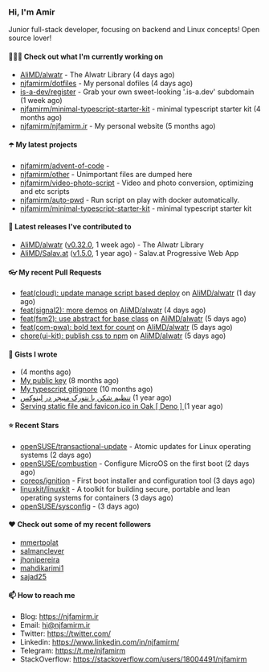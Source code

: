 ### Hi, I'm Amir

Junior full-stack developer, focusing on backend and Linux concepts!
Open source lover!

#### 👨🏻‍💻 Check out what I'm currently working on

- [AliMD/alwatr](https://github.com/AliMD/alwatr) - The Alwatr Library (4 days ago)
- [njfamirm/dotfiles](https://github.com/njfamirm/dotfiles) - My personal dofiles (4 days ago)
- [is-a-dev/register](https://github.com/is-a-dev/register) - Grab your own sweet-looking &#39;.is-a.dev&#39; subdomain (1 week ago)
- [njfamirm/minimal-typescript-starter-kit](https://github.com/njfamirm/minimal-typescript-starter-kit) - minimal typescript starter kit (4 months ago)
- [njfamirm/njfamirm.ir](https://github.com/njfamirm/njfamirm.ir) - My personal website (5 months ago)

#### ☂️ My latest projects

- [njfamirm/advent-of-code](https://github.com/njfamirm/advent-of-code) - 
- [njfamirm/other](https://github.com/njfamirm/other) - Unimportant files are dumped here
- [njfamirm/video-photo-script](https://github.com/njfamirm/video-photo-script) - Video and photo conversion, optimizing and etc scripts
- [njfamirm/auto-pwd](https://github.com/njfamirm/auto-pwd) - Run script on play with docker automatically.
- [njfamirm/minimal-typescript-starter-kit](https://github.com/njfamirm/minimal-typescript-starter-kit) - minimal typescript starter kit

#### 🎉 Latest releases I've contributed to

- [AliMD/alwatr](https://github.com/AliMD/alwatr) ([v0.32.0](https://github.com/AliMD/alwatr/releases/tag/v0.32.0), 1 week ago) - The Alwatr Library
- [AliMD/Salav.at](https://github.com/AliMD/Salav.at) ([v1.5.0](https://github.com/AliMD/Salav.at/releases/tag/v1.5.0), 1 year ago) - Salav.at Progressive Web App

#### 👓 My recent Pull Requests

- [feat(cloud): update manage script based deploy](https://github.com/AliMD/alwatr/pull/1233) on [AliMD/alwatr](https://github.com/AliMD/alwatr) (1 day ago)
- [feat(signal2): more demos](https://github.com/AliMD/alwatr/pull/1224) on [AliMD/alwatr](https://github.com/AliMD/alwatr) (4 days ago)
- [feat(fsm2): use abstract for base class](https://github.com/AliMD/alwatr/pull/1223) on [AliMD/alwatr](https://github.com/AliMD/alwatr) (5 days ago)
- [feat(com-pwa): bold text for count](https://github.com/AliMD/alwatr/pull/1221) on [AliMD/alwatr](https://github.com/AliMD/alwatr) (5 days ago)
- [chore(ui-kit): publish css to npm](https://github.com/AliMD/alwatr/pull/1220) on [AliMD/alwatr](https://github.com/AliMD/alwatr) (5 days ago)

#### 📓 Gists I wrote

- [](https://gist.github.com/022d07ecd84e69ad31ef0bcd32d86b59) (4 months ago)
- [My public key](https://gist.github.com/879f720c9ca74a0934ce571b7285ed34) (8 months ago)
- [My typescript gitignore](https://gist.github.com/6a40b1912daab3f91a02a7b53f3f76c3) (10 months ago)
- [تنظیم شکن با نتورک منیجر در لینوکس](https://gist.github.com/cc40c344e89bdcdf77085cbf1fc05162) (1 year ago)
- [Serving static file and favicon.ico in Oak [ Deno ] ](https://gist.github.com/9bcaca2b6a672e729c099193b4aafe9f) (1 year ago)

#### ⭐ Recent Stars

- [openSUSE/transactional-update](https://github.com/openSUSE/transactional-update) - Atomic updates for Linux operating systems (2 days ago)
- [openSUSE/combustion](https://github.com/openSUSE/combustion) - Configure MicroOS on the first boot (2 days ago)
- [coreos/ignition](https://github.com/coreos/ignition) - First boot installer and configuration tool (3 days ago)
- [linuxkit/linuxkit](https://github.com/linuxkit/linuxkit) - A toolkit for building secure, portable and lean operating systems for containers (3 days ago)
- [openSUSE/sysconfig](https://github.com/openSUSE/sysconfig) -  (3 days ago)

#### ♥️ Check out some of my recent followers

- [mmertpolat](https://github.com/mmertpolat)
- [salmanclever](https://github.com/salmanclever)
- [jhonipereira](https://github.com/jhonipereira)
- [mahdikarimi1](https://github.com/mahdikarimi1)
- [sajad25](https://github.com/sajad25)

#### 📫 How to reach me

- Blog: https://njfamirm.ir
- Email: hi@njfamirm.ir
- Twitter: https://twitter.com/
- Linkedin: https://www.linkedin.com/in/njfamirm/
- Telegram: https://t.me/njfamirm
- StackOverflow: https://stackoverflow.com/users/18004491/njfamirm
